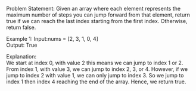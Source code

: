 Problem Statement: Given an array where each element represents the maximum number of steps you can jump forward from that element, return true if we can reach the last index starting from the first index. Otherwise, return false.

Example 1:
Input:nums = [2, 3, 1, 0, 4]  
Output: True

Explanation:  
We start at index 0, with value 2 this means we can jump to index 1 or 2.
From index 1, with value 3, we can jump to index 2, 3, or 4. However, if we jump to index 2 with value 1, we can only jump to index 3.
So we jump to index 1 then index 4 reaching the end of the array.
Hence, we return true.
